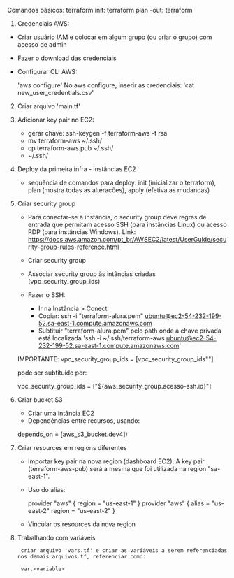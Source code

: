 Comandos básicos:
    terraform init:
    terraform plan -out:
    terraform

1) Credenciais AWS:
   
- Criar usuário IAM e colocar em algum grupo (ou criar o grupo) com acesso de admin
- Fazer o download das credenciais
- Configurar CLI AWS:
    
    'aws configure'
No aws configure, inserir as credenciais: 
    'cat new_user_credentials.csv'

2) Criar arquivo 'main.tf'

3) Adicionar key pair no EC2:
    - gerar chave: ssh-keygen -f terraform-aws -t rsa
    - mv terraform-aws ~/.ssh/
    - cp terraform-aws.pub ~/.ssh/
    -  ~/.ssh/
  
4) Deploy da primeira infra - instâncias EC2
    - sequência de comandos para deploy: init (inicializar o terraform), plan (mostra todas as alteracões), apply (efetiva as mudancas)

5) Criar security group
   - Para conectar-se à instância, o security group deve regras de entrada que permitam acesso SSH (para instâncias Linux) ou acesso RDP (para instâncias Windows). Link: https://docs.aws.amazon.com/pt_br/AWSEC2/latest/UserGuide/security-group-rules-reference.html
   - Criar security group
   - Associar security group às intâncias criadas (vpc_security_group_ids)

   - Fazer o SSH:
     - Ir na Instância > Conect
     - Copiar: ssh -i "terraform-alura.pem" ubuntu@ec2-54-232-199-52.sa-east-1.compute.amazonaws.com
     - Subtituir "terraform-alura.pem" pelo path onde a chave privada está localizada 'ssh -i ~/.ssh/terraform-aws ubuntu@ec2-54-232-199-52.sa-east-1.compute.amazonaws.com'

    IMPORTANTE: 
    vpc_security_group_ids = [vpc_security_group_ids""]
    
    pode ser subtituído por:

    vpc_security_group_ids = ["${aws_security_group.acesso-ssh.id}"]

6) Criar bucket S3
   - Criar uma intância EC2
   - Dependências entre recursos, usando:
    
    depends_on = [aws_s3_bucket.dev4])
   
7) Criar resources em regions diferentes
   - Importar key pair na nova region (dashboard EC2). A key pair (terraform-aws-pub) será a mesma que foi utilizada na region "sa-east-1".
   - Uso do alias:

        provider "aws" {
            region  = "us-east-1"
        }
        provider "aws" {
            alias = "us-east-2"
            region  = "us-east-2"
        }
    - Vincular os resources da nova region

8) Trabalhando com variáveis
   
        criar arquivo 'vars.tf' e criar as variáveis a serem referenciadas nos demais arquivos.tf, referenciar como:
        
        var.<variable>
    


